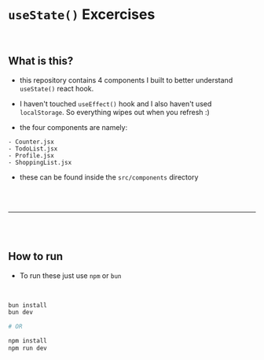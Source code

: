 # `useState()` Excercises


<br>

## What is this?

- this repository contains 4 components I built to better understand `useState()` react hook.

- I haven't touched `useEffect()` hook and I also haven't used `localStorage`. So everything wipes out when you refresh :)

- the four components are namely:

```
- Counter.jsx
- TodoList.jsx
- Profile.jsx
- ShoppingList.jsx
```

- these can be found inside the `src/components` directory

<br>
<br>

---

<br>
<br>

## How to run

- To run these just use `npm` or `bun`

<br>

```bash
bun install
bun dev

# OR

npm install
npm run dev
```


